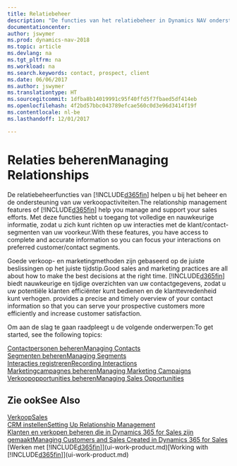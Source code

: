 ```yaml
---
title: Relatiebeheer
description: "De functies van het relatiebeheer in Dynamics NAV ondersteunen uw verkoopinspanningen en u kunt gegevens over contacten en prospects openen zodat u klanten efficiënter kunt bedienen."
documentationcenter: 
author: jswymer
ms.prod: dynamics-nav-2018
ms.topic: article
ms.devlang: na
ms.tgt_pltfrm: na
ms.workload: na
ms.search.keywords: contact, prospect, client
ms.date: 06/06/2017
ms.author: jswymer
ms.translationtype: HT
ms.sourcegitcommit: 1dfba8b14019991c95f40ffd5f7fbaed5df414eb
ms.openlocfilehash: 4f2bd57bbc043789efcae560c0d3e96d3414f19f
ms.contentlocale: nl-be
ms.lasthandoff: 12/01/2017

---
```

# <a name="managing-relationships"></a><span data-ttu-id="28af3-103">Relaties beheren</span><span class="sxs-lookup"><span data-stu-id="28af3-103">Managing Relationships</span></span>
<span data-ttu-id="28af3-104">De relatiebeheerfuncties van [!INCLUDE[d365fin](includes/d365fin_md.md)] helpen u bij het beheer en de ondersteuning van uw verkoopactiviteiten.</span><span class="sxs-lookup"><span data-stu-id="28af3-104">The relationship management features of [!INCLUDE[d365fin](includes/d365fin_md.md)] help you manage and support your sales efforts.</span></span> <span data-ttu-id="28af3-105">Met deze functies hebt u toegang tot volledige en nauwkeurige informatie, zodat u zich kunt richten op uw interacties met de klant/contact-segmenten van uw voorkeur.</span><span class="sxs-lookup"><span data-stu-id="28af3-105">With these features, you have access to complete and accurate information so you can focus your interactions on preferred customer/contact segments.</span></span>

<span data-ttu-id="28af3-106">Goede verkoop- en marketingmethoden zijn gebaseerd op de juiste beslissingen op het juiste tijdstip.</span><span class="sxs-lookup"><span data-stu-id="28af3-106">Good sales and marketing practices are all about how to make the best decisions at the right time.</span></span> [!INCLUDE[d365fin](includes/d365fin_md.md)]<span data-ttu-id="28af3-107"> biedt nauwkeurige en tijdige overzichten van uw contactgegevens, zodat u uw potentiële klanten efficiënter kunt bedienen en de klanttevredenheid kunt verhogen.</span><span class="sxs-lookup"><span data-stu-id="28af3-107"> provides a precise and timely overview of your contact information so that you can serve your prospective customers more efficiently and increase customer satisfaction.</span></span>

<span data-ttu-id="28af3-108">Om aan de slag te gaan raadpleegt u de volgende onderwerpen:</span><span class="sxs-lookup"><span data-stu-id="28af3-108">To get started, see the following topics:</span></span>

[<span data-ttu-id="28af3-109">Contactpersonen beheren</span><span class="sxs-lookup"><span data-stu-id="28af3-109">Managing Contacts</span></span>](marketing-contacts.md)  
[<span data-ttu-id="28af3-110">Segmenten beheren</span><span class="sxs-lookup"><span data-stu-id="28af3-110">Managing Segments</span></span>](marketing-segments.md)  
[<span data-ttu-id="28af3-111">Interacties registreren</span><span class="sxs-lookup"><span data-stu-id="28af3-111">Recording Interactions</span></span>](marketing-interactions.md)  
[<span data-ttu-id="28af3-112">Marketingcampagnes beheren</span><span class="sxs-lookup"><span data-stu-id="28af3-112">Managing Marketing Campaigns</span></span>](marketing-campaigns.md)  
[<span data-ttu-id="28af3-113">Verkoopopportunities beheren</span><span class="sxs-lookup"><span data-stu-id="28af3-113">Managing Sales Opportunities</span></span>](marketing-manage-sales-opportunities.md)

## <a name="see-also"></a><span data-ttu-id="28af3-114">Zie ook</span><span class="sxs-lookup"><span data-stu-id="28af3-114">See Also</span></span>
[<span data-ttu-id="28af3-115">Verkoop</span><span class="sxs-lookup"><span data-stu-id="28af3-115">Sales</span></span>](sales-manage-sales.md)  
[<span data-ttu-id="28af3-116">CRM instellen</span><span class="sxs-lookup"><span data-stu-id="28af3-116">Setting Up Relationship Management</span></span>](marketing-setup-marketing.md)  
[<span data-ttu-id="28af3-117">Klanten en verkopen beheren die in Dynamics 365 for Sales zijn gemaakt</span><span class="sxs-lookup"><span data-stu-id="28af3-117">Managing Customers and Sales Created in Dynamics 365 for Sales</span></span>](marketing-integrate-dynamicscrm.md)  
<span data-ttu-id="28af3-118">[Werken met [!INCLUDE[d365fin](includes/d365fin_md.md)]](ui-work-product.md)</span><span class="sxs-lookup"><span data-stu-id="28af3-118">[Working with [!INCLUDE[d365fin](includes/d365fin_md.md)]](ui-work-product.md)</span></span>  

